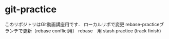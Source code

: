 # git-practice
このリポジトリはGit動画講座用です．
ローカルリポで変更
rebase-practiceブランチで更新（rebase conflict用）
rebase　用
stash practice (track finish)


